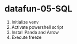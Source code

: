 # datafun-05-SQL
1. Initialize venv
2. Activate powershell script
3. Install Panda and Arrow
4. Execute freeze

